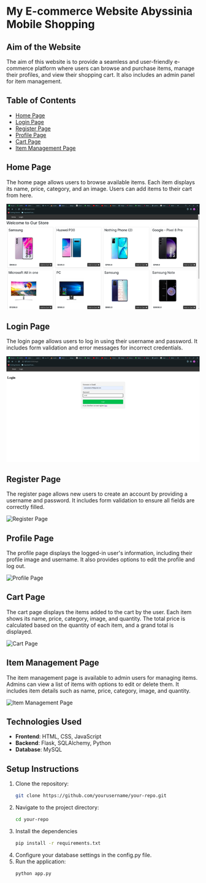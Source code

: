 # My E-commerce Website  Abyssinia Mobile Shopping

## Aim of the Website

The aim of this website is to provide a seamless and user-friendly e-commerce platform where users can browse and purchase items, manage their profiles, and view their shopping cart. It also includes an admin panel for item management.

## Table of Contents

- [Home Page](#home-page)
- [Login Page](#login-page)
- [Register Page](#register-page)
- [Profile Page](#profile-page)
- [Cart Page](#cart-page)
- [Item Management Page](#item-management-page)

## Home Page

The home page allows users to browse available items. Each item displays its name, price, category, and an image. Users can add items to their cart from here.

![Home Page](https://raw.githubusercontent.com/Emakiflom/Abyssinia-Mobile-Shopping_v0.0/master/static/images/before%20login.webp)

## Login Page

The login page allows users to log in using their username and password. It includes form validation and error messages for incorrect credentials.

![Login Page](https://raw.githubusercontent.com/Emakiflom/Abyssinia-Mobile-Shopping_v0.0/master/static/images/login%20process.webp)

## Register Page

The register page allows new users to create an account by providing a username and password. It includes form validation to ensure all fields are correctly filled.

![Register Page](path/to/registerpage_image.png)

## Profile Page

The profile page displays the logged-in user's information, including their profile image and username. It also provides options to edit the profile and log out.

![Profile Page](path/to/profilepage_image.png)

## Cart Page

The cart page displays the items added to the cart by the user. Each item shows its name, price, category, image, and quantity. The total price is calculated based on the quantity of each item, and a grand total is displayed.

![Cart Page](path/to/cartpage_image.png)

## Item Management Page

The item management page is available to admin users for managing items. Admins can view a list of items with options to edit or delete them. It includes item details such as name, price, category, image, and quantity.

![Item Management Page](path/to/itemmanagement_image.png)

## Technologies Used

- **Frontend**: HTML, CSS, JavaScript
- **Backend**: Flask, SQLAlchemy, Python
- **Database**: MySQL

## Setup Instructions

1. Clone the repository:
   ```bash
   git clone https://github.com/yourusername/your-repo.git
    ```
2. Navigate to the project directory:
   ```bash
   cd your-repo
   ```
3. Install the dependencies
   ```bash
   pip install -r requirements.txt
   ```
4. Configure your database settings in the config.py file.
5. Run the application:
   ```bash
   python app.py
   ```

